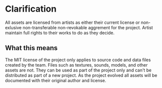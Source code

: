 # Clarification

All assets are licensed from artists as either their current license or non-exlusive non-transferable non-revokable aggrement for the project. Artist maintain full rights to their works to do as they decide.

## What this means

The MIT license of the project only applies to source code and data files created by the team. Files such as textures, sounds, models, and other assets are not. They can be used as part of the project only and can't be distributed as part of a new project. As the project evolved all assets will be documented with their original author and license.
